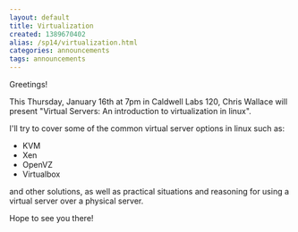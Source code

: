 ```yaml
---
layout: default
title: Virtualization
created: 1389670402
alias: /sp14/virtualization.html
categories: announcements
tags: announcements
---
```

Greetings!

This Thursday, January 16th at 7pm in Caldwell Labs 120, Chris Wallace will present "Virtual Servers: An introduction to virtualization in linux".

I'll try to cover some of the common virtual server options in linux such as:
- KVM
- Xen
- OpenVZ
- Virtualbox

and other solutions, as well as practical situations and reasoning for using a virtual server over a physical server.

Hope to see you there!
